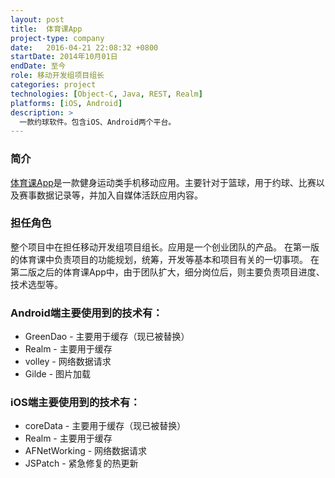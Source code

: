 ```yaml
---
layout: post
title:  体育课App
project-type: company
date:   2016-04-21 22:08:32 +0800
startDate: 2014年10月01日
endDate: 至今
role: 移动开发组项目组长
categories: project
technologies: [Object-C, Java, REST, Realm]
platforms: [iOS, Android]
description: >
  一款约球软件。包含iOS、Android两个平台。
---
```


### 简介

[体育课App][tykapp-web]是一款健身运动类手机移动应用。主要针对于篮球，用于约球、比赛以及赛事数据记录等，并加入自媒体活跃应用内容。

### 担任角色
整个项目中在担任移动开发组项目组长。应用是一个创业团队的产品。
在第一版的体育课中负责项目的功能规划，统筹，开发等基本和项目有关的一切事项。
在第二版之后的体育课App中，由于团队扩大，细分岗位后，则主要负责项目进度、技术选型等。

### Android端主要使用到的技术有：
* GreenDao - 主要用于缓存（现已被替换）
* Realm - 主要用于缓存
* volley - 网络数据请求
* Gilde - 图片加载

### iOS端主要使用到的技术有：
* coreData - 主要用于缓存（现已被替换）
* Realm - 主要用于缓存
* AFNetWorking - 网络数据请求
* JSPatch - 紧急修复的热更新

[tykapp-web]: http://www.tykapp.com
